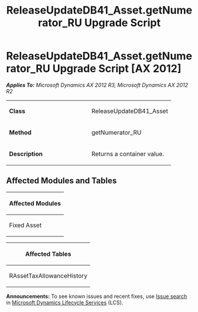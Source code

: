 ﻿---
title: ReleaseUpdateDB41_Asset.getNumerator_RU Upgrade Script
TOCTitle: ReleaseUpdateDB41_Asset.getNumerator_RU Upgrade Script
ms:assetid: 4e6dc019-36ba-7d86-04f0-b491e4cfbf51
ms:mtpsurl: https://msdn.microsoft.com/en-us/library/JJ685464(v=AX.60)
ms:contentKeyID: 49708167
ms.date: 05/18/2015
mtps_version: v=AX.60
---

# ReleaseUpdateDB41\_Asset.getNumerator\_RU Upgrade Script [AX 2012]


_**Applies To:** Microsoft Dynamics AX 2012 R3, Microsoft Dynamics AX 2012 R2_

<table>
<colgroup>
<col style="width: 50%" />
<col style="width: 50%" />
</colgroup>
<tbody>
<tr class="odd">
<td><p><strong>Class</strong></p></td>
<td><p>ReleaseUpdateDB41_Asset</p></td>
</tr>
<tr class="even">
<td><p><strong>Method</strong></p></td>
<td><p>getNumerator_RU</p></td>
</tr>
<tr class="odd">
<td><p><strong>Description</strong></p></td>
<td><p>Returns a container value.</p></td>
</tr>
</tbody>
</table>


## Affected Modules and Tables

<table>
<colgroup>
<col style="width: 100%" />
</colgroup>
<thead>
<tr class="header">
<th><p>Affected Modules</p></th>
</tr>
</thead>
<tbody>
<tr class="odd">
<td><p>Fixed Asset</p></td>
</tr>
</tbody>
</table>


<table>
<colgroup>
<col style="width: 100%" />
</colgroup>
<thead>
<tr class="header">
<th><p>Affected Tables</p></th>
</tr>
</thead>
<tbody>
<tr class="odd">
<td><p>RAssetTaxAllowanceHistory</p></td>
</tr>
</tbody>
</table>

  
**Announcements:** To see known issues and recent fixes, use [Issue search](http://go.microsoft.com/fwlink/?linkid=389258) in [Microsoft Dynamics Lifecycle Services](http://go.microsoft.com/fwlink/?linkid=306505) (LCS).

